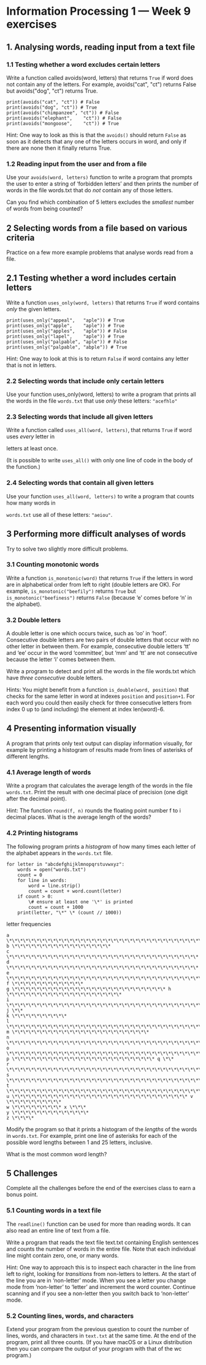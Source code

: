 ﻿# Information Processing 1 — Week 9 exercises

## 1. Analysing words, reading input from a text file

### 1.1 Testing whether a word excludes certain letters

Write a function called avoids(word, letters) that returns `True` if word does not contain any of the letters. For
example, avoids("cat", "ct") returns False but avoids("dog", "ct") returns True.

```
print(avoids("cat",	"ct")) # False 
print(avoids("dog",	"ct")) # True 
print(avoids("chimpanzee", "ct")) # False 
print(avoids("elephant",	"ct")) # False 
print(avoids("mongoose",	"ct")) # True
```

Hint: One way to look as this is that the `avoids()` should return `False` as soon as it detects that any one of the
letters occurs in word, and only if there are none then it finally returns True.

### 1.2 Reading input from the user and from a file

Use your `avoids(word, letters)` function to write a program that prompts the user to enter a string of ‘forbidden
letters’ and then prints the number of words in the file words.txt that do *not* contain any of those letters.

Can you find which combination of 5 letters excludes the *smallest* number of words from being counted?

## 2 Selecting words from a file based on various criteria

Practice on a few more example problems that analyse words read from a file.

## 2.1 Testing whether a word includes certain letters

Write a function `uses_only(word, letters)` that returns `True` if word contains *only* the given
letters.

```
print(uses_only("appeal",	"aple")) # True 
print(uses_only("apple",	"aple")) # True 
print(uses_only("apples",	"aple")) # False 
print(uses_only("lapel",	"aple")) # True 
print(uses_only("palpable", "aple")) # False 
print(uses_only("palpable", "abple")) # True
```

Hint: One way to look at this is to return `False` if word contains any letter that is not in letters.

### 2.2 Selecting words that include only certain letters

Use your function uses\_only(word, letters) to write a program that prints all the words in the file `words.txt` that
use *only* these letters: `"acefhlo"`

### 2.3 Selecting words that include all given letters

Write a function called `uses_all(word, letters)`, that returns `True` if word uses *every* letter in

letters at least once.

(It is possible to write `uses_all()` with only one line of code in the body of the function.)

### 2.4 Selecting words that contain all given letters

Use your function `uses_all(word, letters)` to write a program that counts how many words in

`words.txt` use all of these letters: `"aeiou"`.

## 3 Performing more difficult analyses of words

Try to solve two slightly more difficult problems.

### 3.1 Counting monotonic words

Write a function `is_monotonic(word)` that returns `True` if the letters in word are in alphabetical order from left to
right (double letters are OK). For example, `is_monotonic("beefily")` returns `True` but `is_monotonic("beefiness")` returns
`False` (because ‘e’ comes before ‘n’ in the alphabet).

### 3.2 Double letters

A double letter is one which occurs twice, such as ‘oo’ in ‘hoof’. Consecutive double letters are two pairs of double
letters that occur with no other letter in between them. For example, consecutive double letters ‘tt’ and ‘ee’ occur in
the word ‘committee’, but ‘mm’ and ‘tt’ are not consecutive because the letter ‘i’ comes between them.

Write a program to detect and print all the words in the file words.txt which have *three consecutive* double letters.

Hints: You might benefit from a function `is_double(word, position)` that checks for the same letter in word at indexes
`position` and `position+1`. For each word you could then easily check for three consecutive letters from index 0 up to (and
including) the element at index len(word)-6.

## 4 Presenting information visually

A program that prints only text output can display information visually, for example by printing a histogram of results
made from lines of asterisks of different lengths.

### 4.1 Average length of words

Write a program that calculates the average length of the words in the file `words.txt`. Print the result with one decimal
place of precision (one digit after the decimal point).

Hint: The function `round(f, n)` rounds the floating point number f to i decimal places. What is the average length of the
words?

### 4.2 Printing histograms

The following program prints a *histogram* of how many times each letter of the alphabet appears in the
`words.txt` file.

```
for letter in "abcdefghijklmnopqrstuvwxyz": 
    words = open("words.txt")
    count = 0
    for line in words:
        word = line.strip()
        count = count + word.count(letter) 
    if count > 0:
        \# ensure at least one '\*' is printed 
        count = count + 1000
    print(letter, "\*" \* (count // 1000))
```

letter frequencies
```
a \*\*\*\*\*\*\*\*\*\*\*\*\*\*\*\*\*\*\*\*\*\*\*\*\*\*\*\*\*\*\*\*\*\*\*\*\*\*\*\*\*\*\*\*\*\*\*\*\*\*\*\*\*\*\*\*\*\*\*\*\*\*\*\*\*\*\*\*\*
b \*\*\*\*\*\*\*\*\*\*\*\*\*\*\*\*\*\*
c \*\*\*\*\*\*\*\*\*\*\*\*\*\*\*\*\*\*\*\*\*\*\*\*\*\*\*\*\*\*\*\*\*\*\*
d \*\*\*\*\*\*\*\*\*\*\*\*\*\*\*\*\*\*\*\*\*\*\*\*\*\*\*\*\*\*\*\*\*\*\*
e \*\*\*\*\*\*\*\*\*\*\*\*\*\*\*\*\*\*\*\*\*\*\*\*\*\*\*\*\*\*\*\*\*\*\*\*\*\*\*\*\*\*\*\*\*\*\*\*\*\*\*\*\*\*\*\*\*\*\*\*\*\*\*\*\*\*\*\*\*\*\*\*\*\*\*\*\*\*\*\*\*\*\*\*\*\*\*\*\*\*\*\*\*\*\*\*\*\*\*\*\*\*\*\*\*\*\*
f \*\*\*\*\*\*\*\*\*\*\*\*\*
g \*\*\*\*\*\*\*\*\*\*\*\*\*\*\*\*\*\*\*\*\*\*\*\*\*\*\*\* h \*\*\*\*\*\*\*\*\*\*\*\*\*\*\*\*\*\*\*\*\*
i \*\*\*\*\*\*\*\*\*\*\*\*\*\*\*\*\*\*\*\*\*\*\*\*\*\*\*\*\*\*\*\*\*\*\*\*\*\*\*\*\*\*\*\*\*\*\*\*\*\*\*\*\*\*\*\*\*\*\*\*\*\*\*\*\*\*\*\*\*\*\*\*\*\*\*\*\*\*
j \*\*
k \*\*\*\*\*\*\*\*\*\*
l \*\*\*\*\*\*\*\*\*\*\*\*\*\*\*\*\*\*\*\*\*\*\*\*\*\*\*\*\*\*\*\*\*\*\*\*\*\*\*\*\*\*\*\*\*\*\*\*
m \*\*\*\*\*\*\*\*\*\*\*\*\*\*\*\*\*\*\*\*\*\*\*\*\*
n \*\*\*\*\*\*\*\*\*\*\*\*\*\*\*\*\*\*\*\*\*\*\*\*\*\*\*\*\*\*\*\*\*\*\*\*\*\*\*\*\*\*\*\*\*\*\*\*\*\*\*\*\*\*\*\*\*\*\*\*\*
o \*\*\*\*\*\*\*\*\*\*\*\*\*\*\*\*\*\*\*\*\*\*\*\*\*\*\*\*\*\*\*\*\*\*\*\*\*\*\*\*\*\*\*\*\*\*\*\*\*\*\*\*\*\*\*
p \*\*\*\*\*\*\*\*\*\*\*\*\*\*\*\*\*\*\*\*\*\*\*\*\*\* q \*\*
r \*\*\*\*\*\*\*\*\*\*\*\*\*\*\*\*\*\*\*\*\*\*\*\*\*\*\*\*\*\*\*\*\*\*\*\*\*\*\*\*\*\*\*\*\*\*\*\*\*\*\*\*\*\*\*\*\*\*\*\*\*\*\*\*\*
s \*\*\*\*\*\*\*\*\*\*\*\*\*\*\*\*\*\*\*\*\*\*\*\*\*\*\*\*\*\*\*\*\*\*\*\*\*\*\*\*\*\*\*\*\*\*\*\*\*\*\*\*\*\*\*\*\*\*\*\*\*\*\*\*\*\*\*\*\*\*\*\*\*\*\*\*\*\*\*\*\*\*\*\*\*\*\*
t \*\*\*\*\*\*\*\*\*\*\*\*\*\*\*\*\*\*\*\*\*\*\*\*\*\*\*\*\*\*\*\*\*\*\*\*\*\*\*\*\*\*\*\*\*\*\*\*\*\*\*\*\*\*\*\*\*\*
u \*\*\*\*\*\*\*\*\*\*\*\*\*\*\*\*\*\*\*\*\*\*\*\*\*\*\*\*\*\*\*\* v \*\*\*\*\*\*\*\*\*\*
w \*\*\*\*\*\*\*\*\* x \*\*\*
y \*\*\*\*\*\*\*\*\*\*\*\*\*\* 
z \*\*\*\*
```
Modify the program so that it prints a histogram of the *lengths* of the words in `words.txt`. For example, print one line
of asterisks for each of the possible word lengths between 1 and 25 letters, inclusive.

What is the most common word length?

## 5 Challenges

Complete all the challenges before the end of the exercises class to earn a bonus point.

### 5.1 Counting words in a text file

The `readline()` function can be used for more than reading words. It can also read an entire line of text from a file.

Write a program that reads the text file text.txt containing English sentences and counts the number of words in the
entire file. Note that each individual line might contain zero, one, or many words.

Hint: One way to approach this is to inspect each character in the line from left to right, looking for *transitions*
from non-letters to letters. At the start of the line you are in ‘non-letter’ mode. When you see a letter you change
mode from ‘non-letter’ to ‘letter’ and increment the word counter. Continue scanning and if you see a non-letter then
you switch back to ‘non-letter’ mode.

### 5.2 Counting lines, words, and characters

Extend your program from the previous question to count the number of lines, words, and characters in `text.txt` at the
same time. At the end of the program, print all three counts. (If you have macOS or a Linux distribution then you can
compare the output of your program with that of the wc program.)
